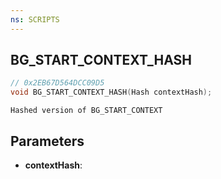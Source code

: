 ```yaml
---
ns: SCRIPTS
---
```

## BG_START_CONTEXT_HASH

```c
// 0x2EB67D564DCC09D5
void BG_START_CONTEXT_HASH(Hash contextHash);
```

```
Hashed version of BG_START_CONTEXT
```

## Parameters
* **contextHash**:
